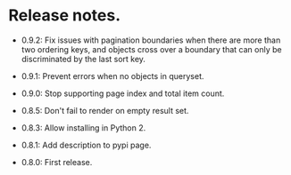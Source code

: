# Release notes.

* 0.9.2: Fix issues with pagination boundaries when there are more than two ordering keys, and objects cross over a boundary that can only be discriminated by the last sort key.

* 0.9.1: Prevent errors when no objects in queryset.

* 0.9.0: Stop supporting page index and total item count.

* 0.8.5: Don't fail to render on empty result set.

* 0.8.3: Allow installing in Python 2.

* 0.8.1: Add description to pypi page.

* 0.8.0: First release.
